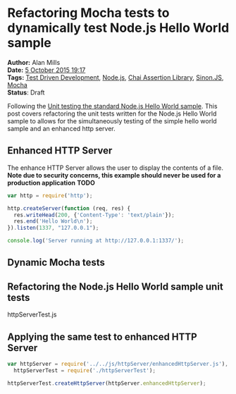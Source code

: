 Refactoring Mocha tests to dynamically test Node.js Hello World sample
======================================================================
**Author:** Alan Mills  
**Date:** [5 October 2015 19:17](/blog/history/2015-10.md)  
**Tags:** [Test Driven Development](/blog/categories/test-driven-development.md), [Node.js](/blog/categories/node-js.md), [Chai Assertion Library](/blog/categories/chai-assertion-library.md), [Sinon.JS](/blog/categories/sinon-js.md), [Mocha](/blog/categories/mocha.md)  
**Status**: Draft

Following the [Unit testing the standard Node.js Hello World sample](./unit-testing-nodejs-hello-world.md).  This post covers refactoring the unit tests written for the Node.js Hello World sample to allows for the simultaneously testing of the simple hello world sample and an enhanced http server.

## Enhanced HTTP Server
The enhance HTTP Server allows the user to display the contents of a file. **Note due to security concerns, this example should never be used for a production application**
**TODO**
``` javascript
var http = require('http');

http.createServer(function (req, res) {
  res.writeHead(200, {'Content-Type': 'text/plain'});
  res.end('Hello World\n');
}).listen(1337, "127.0.0.1");

console.log('Server running at http://127.0.0.1:1337/');
```

## Dynamic Mocha tests

## Refactoring the Node.js Hello World sample unit tests
httpServerTest.js


## Applying the same test to enhanced HTTP Server
``` javascript
var httpServer = require('../../js/httpServer/enhancedHttpServer.js'),
  httpServerTest = require('./httpServerTest');

httpServerTest.createHttpServer(httpServer.enhancedHttpServer);
```
